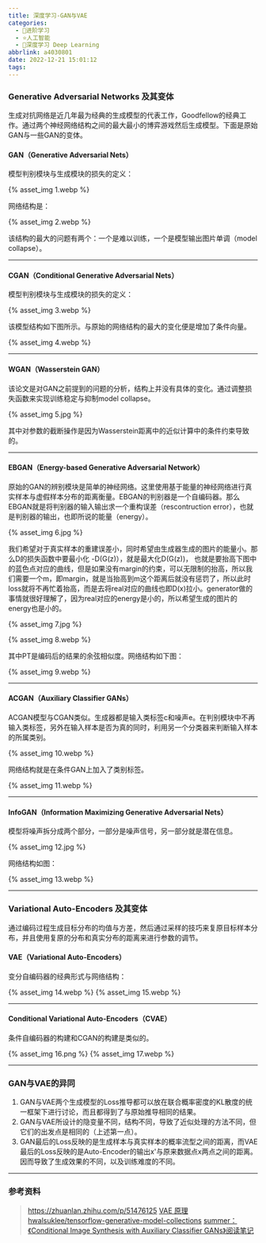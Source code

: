 ```yaml
---
title: 深度学习-GAN与VAE
categories:
  - 🌙进阶学习
  - ⭐人工智能
  - 💫深度学习 Deep Learning
abbrlink: a4030801
date: 2022-12-21 15:01:12
tags:
---
```


### Generative Adversarial Networks 及其变体

生成对抗网络是近几年最为经典的生成模型的代表工作，Goodfellow的经典工作。通过两个神经网络结构之间的最大最小的博弈游戏然后生成模型。下面是原始GAN与一些GAN的变体。

#### GAN（Generative Adversarial Nets）

模型判别模块与生成模块的损失的定义：

{% asset_img 1.webp %}

<!--more-->

网络结构是：

{% asset_img 2.webp %}

该结构的最大的问题有两个：一个是难以训练，一个是模型输出图片单调（model collapse）。

***

#### CGAN（Conditional Generative Adversarial Nets）

模型判别模块与生成模块的损失的定义：

{% asset_img 3.webp %}

该模型结构如下图所示。与原始的网络结构的最大的变化便是增加了条件向量。

{% asset_img 4.webp %}

***

#### WGAN（Wasserstein GAN）

该论文是对GAN之前提到的问题的分析，结构上并没有具体的变化。通过调整损失函数来实现训练稳定与抑制model collapse。

{% asset_img 5.jpg %}

其中对参数的截断操作是因为Wasserstein距离中的近似计算中的条件约束导致的。

***

#### EBGAN（Energy-based Generative Adversarial Network）

原始的GAN的辨别模块是简单的神经网络。这里使用基于能量的神经网络进行真实样本与虚假样本分布的距离衡量。EBGAN的判别器是一个自编码器。那么EBGAN就是将判别器的输入输出求一个重构误差（rescontruction error），也就是判别器的输出，也即所说的能量（energy）。

{% asset_img 6.jpg %}

我们希望对于真实样本的重建误差小，同时希望由生成器生成的图片的能量小。那么D的损失函数中要最小化 -D(G(z)），就是最大化D(G(z))， 也就是要抬高下图中的蓝色点对应的曲线，但是如果没有margin的约束，可以无限制的抬高，所以我们需要一个m，即margin，就是当抬高到m这个距离后就没有惩罚了，所以此时loss就将不再忙着抬高，而是去将real对应的曲线也即D(x)拉小。generator做的事情就很好理解了，因为real对应的energy是小的，所以希望生成的图片的energy也是小的。

{% asset_img 7.jpg %}

{% asset_img 8.webp %}

其中PT是编码后的结果的余弦相似度。网络结构如下图：

{% asset_img 9.webp %}

***

#### ACGAN（Auxiliary Classifier GANs）

ACGAN模型与CGAN类似。生成器都是输入类标签c和噪声e。在判别模块中不再输入类标签，另外在输入样本是否为真的同时，利用另一个分类器来判断输入样本的所属类别。

{% asset_img 10.webp %}

网络结构就是在条件GAN上加入了类别标签。

{% asset_img 11.webp %}

***

#### InfoGAN（Information Maximizing Generative Adversarial Nets）

模型将噪声拆分成两个部分，一部分是噪声信号，另一部分就是潜在信息。

{% asset_img 12.jpg %}

网络结构如图：

{% asset_img 13.webp %}

***

### Variational Auto-Encoders 及其变体

通过编码过程生成目标分布的均值与方差，然后通过采样的技巧来复原目标样本分布，并且使用复原的分布和真实分布的距离来进行参数的调节。

#### VAE（Variational Auto-Encoders）

变分自编码器的经典形式与网络结构：

{% asset_img 14.webp %}
{% asset_img 15.webp %}

***

#### Conditional Variational Auto-Encoders（CVAE）

条件自编码器的构建和CGAN的构建是类似的。

{% asset_img 16.png %}
{% asset_img 17.webp %}

***

### GAN与VAE的异同

1. GAN与VAE两个生成模型的Loss推导都可以放在联合概率密度的KL散度的统一框架下进行讨论，而且都得到了与原始推导相同的结果。
2. GAN与VAE所设计的隐变量不同，结构不同，导致了近似处理的方法不同，但它们的出发点是相同的（上述第一点）。
3. GAN最后的Loss反映的是生成样本与真实样本的概率流型之间的距离，而VAE最后的Loss反映的是Auto-Encoder的输出x'与原来数据点x两点之间的距离。因而导致了生成效果的不同，以及训练难度的不同。

***

### 参考资料

> <https://zhuanlan.zhihu.com/p/51476125>
> [VAE 原理](https://www.jianshu.com/p/41f3eb963346)
> [hwalsuklee/tensorflow-generative-model-collections](https://github.com/hwalsuklee/tensorflow-generative-model-collections/blob/master/README.md)
> [summer：《Conditional Image Synthesis with Auxiliary Classifier GANs》阅读笔记](https://zhuanlan.zhihu.com/p/26663985)
